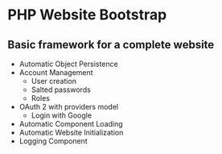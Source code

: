 # PHP Website Bootstrap

## Basic framework for a complete website

* Automatic Object Persistence
* Account Management
  * User creation
  * Salted passwords
  * Roles
* OAuth 2 with providers model
  * Login with Google
* Automatic Component Loading
* Automatic Website Initialization
* Logging Component
